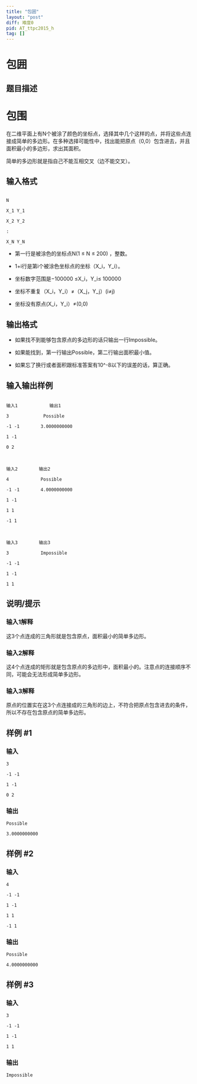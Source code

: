 ```yaml
---
title: "包囲"
layout: "post"
diff: 难度0
pid: AT_ttpc2015_h
tag: []
---
```


# 包囲

## 题目描述

# **包围**
在二维平面上有N个被涂了颜色的坐标点，选择其中几个这样的点，并将这些点连接成简单的多边形。在多种选择可能性中，找出能把原点（0,0）包含进去，并且面积最小的多边形，求出其面积。

简单的多边形就是指自己不能互相交叉（边不能交叉）。

## 输入格式

```
N
X_1 Y_1
X_2 Y_2
:
X_N Y_N
```
- 第一行是被涂色的坐标点N(1 ≤ N ≤ 200) ，整数。
- 1+i行是第i个被涂色坐标点的坐标（X_i，Y_i）。
- 坐标数字范围是−100000 ≤X_i，Y_i≤ 100000
- 坐标不重复（X_i，Y_i）≠（X_j，Y_j）(i≠j)
- 坐标没有原点(X_i，Y_i）≠(0,0)

## 输出格式

- 如果找不到能够包含原点的多边形的话只输出一行Impossible。
- 如果能找到，第一行输出Possible，第二行输出面积最小值。
- 如果忘了换行或者面积跟标准答案有10^-8以下的误差的话，算正确。
## 输入输出样例
```
输入1            输出1
3             Possible
-1 -1        3.0000000000
1 -1
0 2

输入2        输出2
4            Possible
-1 -1        4.0000000000
1 -1
1 1
-1 1

输入3        输出3
3            Impossible
-1 -1
1 -1
1 1
```

## 说明/提示

### 输入1解释
这3个点连成的三角形就是包含原点，面积最小的简单多边形。
### 输入2解释
这4个点连成的矩形就是包含原点的多边形中，面积最小的。注意点的连接顺序不同，可能会无法形成简单多边形。
### 输入3解释
原点的位置实在这3个点连接成的三角形的边上，不符合把原点包含进去的条件，所以不存在包含原点的简单多边形。

## 样例 #1

### 输入

```
3
-1 -1
1 -1
0 2
```

### 输出

```
Possible
3.0000000000
```

## 样例 #2

### 输入

```
4
-1 -1
1 -1
1 1
-1 1
```

### 输出

```
Possible
4.0000000000
```

## 样例 #3

### 输入

```
3
-1 -1
1 -1
1 1
```

### 输出

```
Impossible
```

